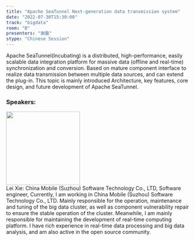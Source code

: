 ```yaml
---
title: "Apache SeaTunnel Next-generation data transmission system"
date: "2022-07-30T15:30:00"
track: "bigdata"
room: "B"
presenters: "谢磊"
stype: "Chinese Session"
---
```

Apache SeaTunnel(Incubating) is a distributed, high-performance, easily scalable data integration platform for massive data (offline and real-time) synchronization and conversion. Based on mature component interface to realize data transmission between multiple data sources, and can extend the plug-in. This topic is mainly introduced
Architecture, key features, core design, and future development of Apache SeaTunnel.
 ### Speakers: 
 <img src="images/speaker/1249.png" width="200" /><br>Lei Xie: China Mobile (Suzhou) Software Technology Co., LTD, Software engineer, Currently, I am working in China Mobile (Suzhou) Software Technology Co., LTD. Mainly responsible for the operation, maintenance and tuning of the big data cluster, as well as component vulnerability repair to ensure the stable operation of the cluster. Meanwhile, I am mainly responsible for maintaining the development of real-time computing platform. I have rich experience in real-time data processing and big data analysis, and am also active in the open source community.

 